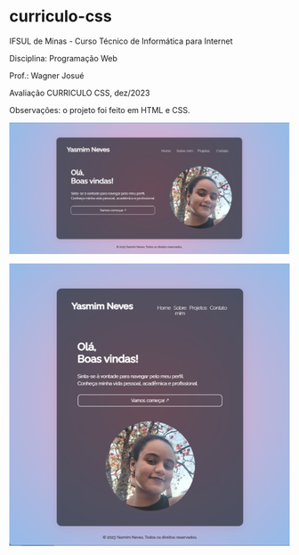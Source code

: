 # curriculo-css
IFSUL de Minas -
Curso Técnico de Informática para Internet

Disciplina: Programação Web

Prof.: Wagner Josué

Avaliação CURRICULO CSS, dez/2023

Observações: o projeto foi feito em HTML e CSS.

![projeto versão navegador](./img/printscreen-projeto.png)

![projeto versão mobile](./img/printscreen-projeto-mobile.png)
